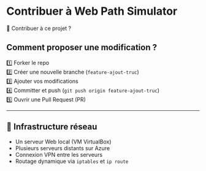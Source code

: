 # Contribuer à Web Path Simulator

🚀 Contribuer à ce projet ?

## Comment proposer une modification ?

1️⃣ Forker le repo  
2️⃣ Créer une nouvelle branche (`feature-ajout-truc`)  
3️⃣ Ajouter vos modifications  
4️⃣ Committer et push (`git push origin feature-ajout-truc`)  
5️⃣ Ouvrir une Pull Request (PR)

---

## 🔗 Infrastructure réseau

- Un serveur Web local (VM VirtualBox)
- Plusieurs serveurs distants sur Azure
- Connexion VPN entre les serveurs
- Routage dynamique via `iptables` et `ip route`
